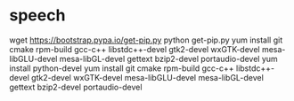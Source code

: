 # speech

wget https://bootstrap.pypa.io/get-pip.py
python get-pip.py
yum install git cmake rpm-build gcc-c++ libstdc++-devel gtk2-devel wxGTK-devel mesa-libGLU-devel mesa-libGL-devel gettext bzip2-devel portaudio-devel
yum install python-devel
yum install git cmake rpm-build gcc-c++ libstdc++-devel gtk2-devel wxGTK-devel mesa-libGLU-devel mesa-libGL-devel gettext bzip2-devel portaudio-devel
